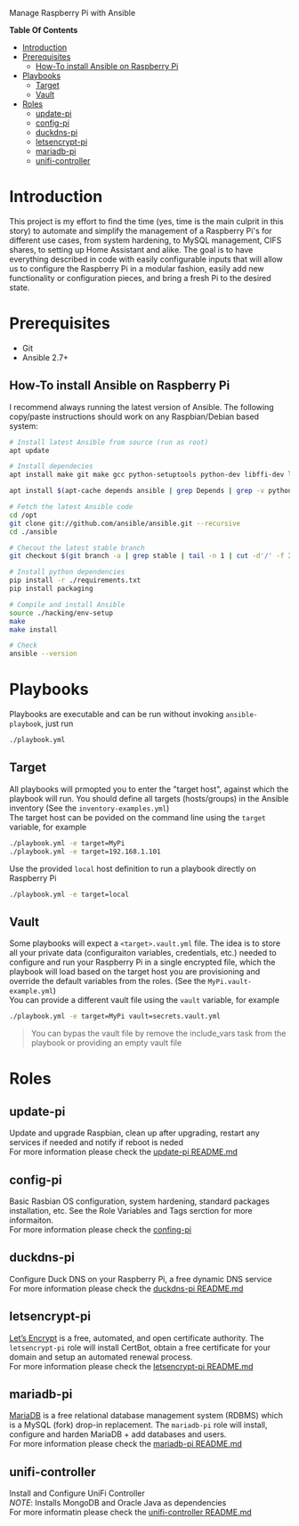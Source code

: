 Manage Raspberry Pi with Ansible

**Table Of Contents**
- [Introduction](#introduction)
- [Prerequisites](#prerequisites)
  - [How-To install Ansible on Raspberry Pi](#how-to-install-ansible-on-raspberry-pi)
- [Playbooks](#playbooks)
  - [Target](#target)
  - [Vault](#vault)
- [Roles](#roles)
  - [update-pi](#update-pi)
  - [config-pi](#config-pi)
  - [duckdns-pi](#duckdns-pi)
  - [letsencrypt-pi](#letsencrypt-pi)
  - [mariadb-pi](#mariadb-pi)
  - [unifi-controller](#unifi-controller)


Introduction
============

This project is my effort to find the time (yes, time is the main culprit in this story) to automate and simplify the management of a Raspberry Pi's for different use cases, from system hardening, to MySQL management, CIFS shares, to setting up Home Assistant and alike. The goal is to have everything described in code with easily configurable inputs that will allow us to configure the Raspberry Pi in a modular fashion, easily add new functionality or configuration pieces, and bring a fresh Pi to the desired state.  


Prerequisites
=============
* Git
* Ansible 2.7+

How-To install Ansible on Raspberry Pi
--------------------------------------

I recommend always running the latest version of Ansible. The following copy/paste instructions should work on any Raspbian/Debian based system:

```bash
# Install latest Ansible from source (run as root)
apt update

# Install dependecies
apt install make git make gcc python-setuptools python-dev libffi-dev libssl-dev ieee-data libyaml-0-2 python-paramiko python-jinja2 python-httplib2 python-jinja2 python-kerberos python-markupsafe python-netaddr python-paramiko python-selinux python-xmltodict python-yaml python-crypto python-pkg-resources python-apt python3-apt python-pip

apt install $(apt-cache depends ansible | grep Depends | grep -v python:any | sed "s/.*ends:\ //" | tr '\n' ' ')

# Fetch the latest Ansible code
cd /opt
git clone git://github.com/ansible/ansible.git --recursive
cd ./ansible

# Checout the latest stable branch
git checkout $(git branch -a | grep stable | tail -n 1 | cut -d'/' -f 3)

# Install python dependencies
pip install -r ./requirements.txt
pip install packaging

# Compile and install Ansible
source ./hacking/env-setup
make
make install

# Check
ansible --version
```


Playbooks 
=========

Playbooks are executable and can be run without invoking `ansible-playbook`, just run
```bash
./playbook.yml
```

Target
------

All playbooks will prmopted you to enter the "target host", against which the playbook will run. You should define all targets (hosts/groups) in the Ansible inventory (See the `inventory-examples.yml`)  
The target host can be povided on the command line using the `target` variable, for example  
```bash
./playbook.yml -e target=MyPi
./playbook.yml -e target=192.168.1.101
```
Use the provided `local` host definition to run a playbook directly on Raspberry Pi
```bash
./playbook.yml -e target=local
```

Vault
-----
 
Some playbooks will expect a `<target>.vault.yml` file. The idea is to store all your private data (configuraiton variables, credentials, etc.) needed to configure and run your Raspberry Pi in a single encrypted file, which the playbook will load based on the target host you are provisioning and override the default variables from the roles. (See the `MyPi.vault-example.yml`)  
You can provide a different vault file using the `vault` variable, for example
```bash
./playbook.yml -e target=MyPi vault=secrets.vault.yml
```
> You can bypas the vault file by remove the include_vars task from the playbook or providing an empty vault file


Roles
=====

update-pi
---------
Update and upgrade Raspbian, clean up after upgrading, restart any services if needed and notify if reboot is neded  
For more information please check the [update-pi README.md](./roles/update-pi/README.md)

config-pi
---------
Basic Rasbian OS configuration, system hardening, standard packages installation, etc. See the Role Variables and Tags serction for more informaiton.  
For more information please check the [confing-pi](./roles/config-pi/README.md)

duckdns-pi
----------
Configure Duck DNS on your Raspberry Pi, a free dynamic DNS service  
For more information please check the [duckdns-pi README.md](./roles/duckdns-pi/README.md)

letsencrypt-pi
--------------

[Let’s Encrypt](https://letsencrypt.org/) is a free, automated, and open certificate authority. The `letsencrypt-pi` role will install CertBot, obtain a free certificate for your domain and setup an automated renewal process.  
For more information please check the [letsencrypt-pi README.md](./roles/letsencrypt-pi/README.md)

mariadb-pi
--------------

[MariaDB](https://go.mariadb.com/) is a free relational database management system (RDBMS) which is a MySQL (fork) drop-in replacement. The `mariadb-pi` role will install, configure and harden MariaDB + add databases and users.  
For more information please check the [mariadb-pi README.md](./roles/mariadb-pi/README.md) 

unifi-controller
----------------
Install and Configure UniFi Controller   
*NOTE*: Installs MongoDB and Oracle Java as dependencies  
For more informatin please check the [unifi-controller README.md](./roles/unifi-controller/README.md)